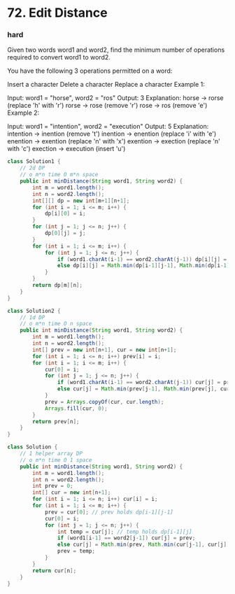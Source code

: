 # 72. Edit Distance
### hard
Given two words word1 and word2, find the minimum number of operations required to convert word1 to word2.

You have the following 3 operations permitted on a word:

Insert a character
Delete a character
Replace a character
Example 1:

Input: word1 = "horse", word2 = "ros"
Output: 3
Explanation: 
horse -> rorse (replace 'h' with 'r')
rorse -> rose (remove 'r')
rose -> ros (remove 'e')
Example 2:

Input: word1 = "intention", word2 = "execution"
Output: 5
Explanation: 
intention -> inention (remove 't')
inention -> enention (replace 'i' with 'e')
enention -> exention (replace 'n' with 'x')
exention -> exection (replace 'n' with 'c')
exection -> execution (insert 'u')

```Java
class Solution1 {
    // 2d DP
    // o m*n time O m*n space
    public int minDistance(String word1, String word2) {
        int m = word1.length();
        int n = word2.length();
        int[][] dp = new int[m+1][n+1];
        for (int i = 1; i <= m; i++) {
            dp[i][0] = i;
        }
        for (int j = 1; j <= n; j++) {
            dp[0][j] = j;
        }
        for (int i = 1; i <= m; i++) {
            for (int j = 1; j <= n; j++) {
                if (word1.charAt(i-1) == word2.charAt(j-1)) dp[i][j] = dp[i-1][j-1]; // if equals, then nothing to change
                else dp[i][j] = Math.min(dp[i-1][j-1], Math.min(dp[i-1][j], dp[i][j-1])) + 1; // replace, delete, insert
            }
        }
        return dp[m][n];
    }
}

class Solution2 {
    // 1d DP
    // o m*n time O n space
    public int minDistance(String word1, String word2) {
        int m = word1.length();
        int n = word2.length();
        int[] prev = new int[n+1], cur = new int[n+1];
        for (int i = 1; i <= n; i++) prev[i] = i;
        for (int i = 1; i <= m; i++) {
            cur[0] = i;
            for (int j = 1; j <= n; j++) {
                if (word1.charAt(i-1) == word2.charAt(j-1)) cur[j] = prev[j-1]; // prev[j-1] = dp[i-1][j-1]
                else cur[j] = Math.min(prev[j-1], Math.min(prev[j], cur[j-1]))+1;// prev[j] = dp[i-1][j], cur[j-1] = dp[i][j-1]
            }
            prev = Arrays.copyOf(cur, cur.length);
            Arrays.fill(cur, 0);
        }
        return prev[n];
    }
}

class Solution {
    // 1 helper array DP
    // o m*n time O 1 space
    public int minDistance(String word1, String word2) {
        int m = word1.length();
        int n = word2.length();
        int prev = 0;
        int[] cur = new int[n+1];
        for (int i = 1; i <= n; i++) cur[i] = i;
        for (int i = 1; i <= m; i++) {
            prev = cur[0]; // prev holds dp[i-1][j-1]
            cur[0] = i;
            for (int j = 1; j <= n; j++) {
                int temp = cur[j]; // temp holds dp[i-1][j]
                if (word1[i-1] == word2[j-1]) cur[j] = prev; 
                else cur[j] = Math.min(prev, Math.min(cur[j-1], cur[j])); //cur[j-1] = dp[i][j-1], cur[j] = dp[i-1][j]
                prev = temp;
            }
        }
        return cur[n];
    }
}
```